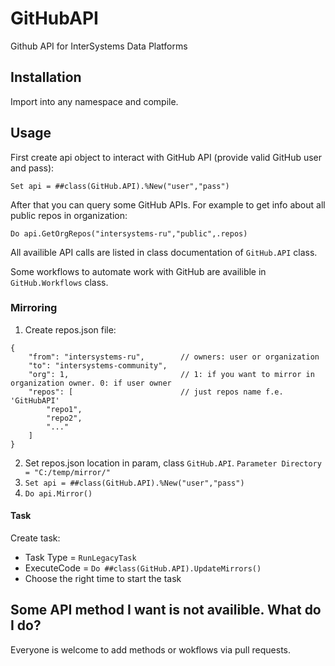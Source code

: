 # GitHubAPI
Github API for InterSystems Data Platforms

## Installation

Import into any namespace and compile.

## Usage

First create api object to interact with GitHub API (provide valid GitHub user and pass):

`Set api = ##class(GitHub.API).%New("user","pass")`

After that you can query some GitHub APIs. For example to get info about all public repos in organization:

`Do api.GetOrgRepos("intersystems-ru","public",.repos)`

All availible API calls are listed in class documentation of `GitHub.API` class.

Some workflows to automate work with GitHub are availible in `GitHub.Workflows` class.

### Mirroring

1. Create repos.json file: 

```
{
    "from": "intersystems-ru",        // owners: user or organization
    "to": "intersystems-community",
    "org": 1,                         // 1: if you want to mirror in organization owner. 0: if user owner 
    "repos": [                        // just repos name f.e. 'GitHubAPI'
        "repo1",  
        "repo2",
        "..."
    ]
}
```

2. Set repos.json location in param, class `GitHub.API`. `Parameter Directory = "C:/temp/mirror/"`
3. `Set api = ##class(GitHub.API).%New("user","pass")`
4. `Do api.Mirror()`

#### Task

Create task:
- Task Type = `RunLegacyTask`
- ExecuteCode = `Do ##class(GitHub.API).UpdateMirrors()`
- Choose the right time to start the task


## Some API method I want is not availible. What do I do?
Everyone is welcome to add methods or wokflows via pull requests.
